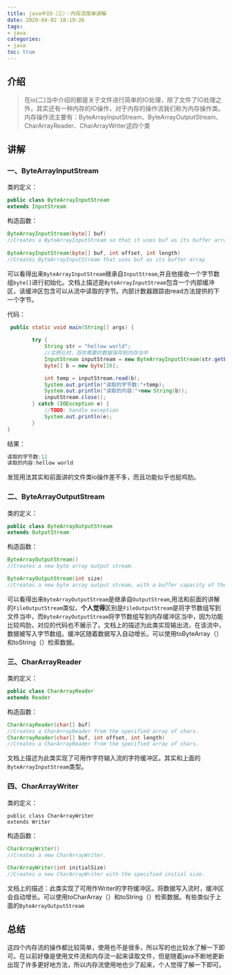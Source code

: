 ```yaml
---
title: java中IO（三）：内存流简单讲解
date: 2020-04-02 18:19:26
tags:
- java
categories:
- java
toc: true
---
```

<!-- # java中IO（三）：内存流简单讲解 -->

## 介绍

> 在io(二)当中介绍的都是关于文件进行简单的IO处理，除了文件了IO处理之外，其实还有一种内存的IO操作，对于内存的操作流我们称为内存操作类。内存操作流主要有：ByteArrayInputStream、ByteArrayOutputStream、CharArrayReader、CharArrayWriter这四个类
<!--more-->
## 讲解

### 一、ByteArrayInputStream

类的定义：

```java
public class ByteArrayInputStream
extends InputStream
```

构造函数：

```java
ByteArrayInputStream(byte[] buf)
//Creates a ByteArrayInputStream so that it uses buf as its buffer array.
    
ByteArrayInputStream(byte[] buf, int offset, int length)
//Creates ByteArrayInputStream that uses buf as its buffer array
```

可以看得出来`ByteArrayInputStream`继承自`InputStream`,并且他接收一个字节数组`byte[]`进行初始化。文档上描述是`ByteArrayInputStream`包含一个内部缓冲区，该缓冲区包含可以从流中读取的字节。内部计数器跟踪由read方法提供的下一个字节。

代码：

```java
 public static void main(String[] args) {
        
        try {
            String str = "hellow world";
            //实例化时，将你需要的数据保存到内存当中
            InputStream inputStream = new ByteArrayInputStream(str.getBytes());
            byte[] b = new byte[20];

            int temp = inputStream.read(b);
            System.out.println("读取的字节数:"+temp);
            System.out.println("读取的内容:"+new String(b));
			inputStream.close();
        } catch (IOException e) {
            //TODO: handle exception
            System.out.println(e);
        }
}
```

结果：

```java
读取的字节数:12
读取的内容:hellow world
```

发现用法其实和前面讲的文件类io操作差不多，而且功能似乎也挺鸡肋。

### 二、ByteArrayOutputStream

类的定义：

```java
public class ByteArrayOutputStream
extends OutputStream
```

构造函数：

```java
ByteArrayOutputStream()
//Creates a new byte array output stream.

ByteArrayOutputStream(int size)
//Creates a new byte array output stream, with a buffer capacity of the specified size, in bytes.
```

可以看得出来`ByteArrayOutputStream`是继承自`OutputStream`,用法和前面的讲解的`FileOutputStream`类似，**个人觉得**区别是`FileOutputStream`是将字节数组写到文件当中，而`ByteArrayOutputStream`将字节数组写到内存缓冲区当中，因为功能比较鸡肋，对应的代码也不展示了。文档上的描述为此类实现输出流，在该流中，数据被写入字节数组。缓冲区随着数据写入自动增长。可以使用toByteArray（）和toString（）检索数据。

### 三、CharArrayReader

类的定义：

```java
public class CharArrayReader
extends Reader
```

构造函数：

```java
CharArrayReader(char[] buf)
//Creates a CharArrayReader from the specified array of chars.
CharArrayReader(char[] buf, int offset, int length)
//Creates a CharArrayReader from the specified array of chars.
```

文档上描述为此类实现了可用作字符输入流的字符缓冲区。其实和上面的`ByteArrayInputStream`类型。



### 四、CharArrayWriter

类的定义：

```jaav
public class CharArrayWriter
extends Writer
```

构造函数：

```java
CharArrayWriter()
//Creates a new CharArrayWriter.
    
CharArrayWriter(int initialSize)
//Creates a new CharArrayWriter with the specified initial size.
```

文档上的描述：此类实现了可用作Writer的字符缓冲区。将数据写入流时，缓冲区会自动增长。可以使用toCharArray（）和toString（）检索数据。有些类似于上面的`ByteArrayOutputStream`



## 总结

这四个内存流的操作都比较简单，使用也不是很多，所以写的也比较水了解一下即可。在以前好像是使用文件流和内存流一起来读取文件，但是随着java不断地更新出现了许多更好地方法，所以内存流使用地也少了起来，个人觉得了解一下即可。

